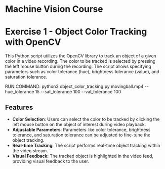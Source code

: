 # Machine Vision Course

# Exercise 1 - Object Color Tracking with OpenCV

This Python script utilizes the OpenCV library to track an object of a given color in a video recording. The color to be tracked is selected by pressing the left mouse button during the recording. The script allows specifying parameters such as color tolerance (hue), brightness tolerance (value), and saturation tolerance.

RUN COMMAND:
python3 object_color_tracking.py movingball.mp4 --hue_tolerance 15 --sat_tolerance 100 --val_tolerance 100

## Features

- **Color Selection**: Users can select the color to be tracked by clicking the left mouse button on the object of interest during video playback.
- **Adjustable Parameters**: Parameters like color tolerance, brightness tolerance, and saturation tolerance can be adjusted to fine-tune the object tracking.
- **Real-time Tracking**: The script performs real-time object tracking within the video stream.
- **Visual Feedback**: The tracked object is highlighted in the video feed, providing visual feedback to the user.